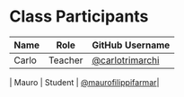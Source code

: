 # Class Participants

| Name | Role | GitHub Username |
|-----|----|--------|
| Carlo | Teacher | [@carlotrimarchi](https://github.com/carlotrimarchi)|


| Mauro | Student | [@maurofilippifarmar](https://github.com/maurofilippifarmar)|
